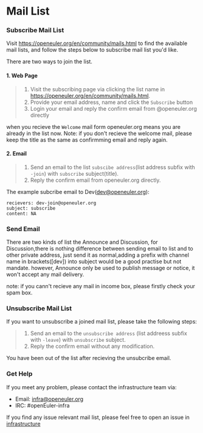 # Mail List

### Subscribe Mail List

Visit <https://openeuler.org/en/community/mails.html> to find the available mail lists, and follow the steps below to subscribe mail list you'd like.

There are two ways to join the list.

#### 1. Web Page

> 1) Visit the subscribing page via clicking the list name in <https://openeuler.org/en/community/mails.html>.
> 2) Provide your email address, name and click the ```Subscribe``` button
> 3) Login your email and reply the confirm email from @openeuler.org directly

when you recieve the ```Welcome``` mail form openeuler.org means you are already in the list now.
Note: if you don't recieve the welcome mail, please keep the title as the same as confirmming email and reply again.


#### 2. Email

> 1) Send an email to the list ```subscibe address```(list address subfix with ```-join```) with ```subscribe``` subject(title).
> 2) Reply the confirm email from openeuler.org directly.

The example subcribe email to Dev(dev@openeuler.org):

```
recievers: dev-join@openeuler.org
subject: subscribe
content: NA
```

### Send Email

There are two kinds of list the Announce and Discussion, for Discussion,there is nothing difference between sending email to list and to other private address, just send it as normal,adding a prefix with channel name in brackets([dev]) into subject would be a good practise but not mandate. however, Announce only be used to publish message or notice, it won't accept any mail delivery.  

note: if you cann't recieve any mail in income box, please firstly check your spam box. 

### Unsubscribe Mail List

If you want to unsubscribe a joined mail list, please take the following steps:

> 1) Send an email to the ```unsubscribe address``` (list addreess subfix with ```-leave```) with ```unsubscribe``` subject.
> 2) Reply the confirm email without any modification.

You have been out of the list after recieving the unsubcribe email.


### Get Help 

If you meet any problem, please contact the infrastructure team via:

- Email: infra@openeuler.org
- IRC: #openEuler-infra

If you find any issue relevant mail list, please feel free to open an issue in [infrastructure](https://gitee.com/openeuler/infrastructure/issues)
